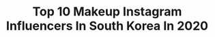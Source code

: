 ---
title: Top 10 Makeup Instagram Influencers In South Korea In 2020
description: >-
  Find top makeup Instagram influencers in South Korea in 2020. Most popular hashtags: #makeup #ad #ulzzang #kbeauty.
platform: Instagram
profiles:
  - username: "m.weber.m"
    fullname: >-
      Beauty In South Korea
    location: "South Korea"
    followers: 3261
    engagement: 1383
    commentsToLikes: 0.106001
    avatar: "https://scontent-lga3-1.cdninstagram.com/v/t51.2885-19/s320x320/82422571_763222990867615_2949557881311068160_n.jpg?_nc_ht=scontent-lga3-1.cdninstagram.com&_nc_ohc=wUFyBFUhj24AX8-SXR8&oh=3d12f6f398e7b20c4f9afddc4bec1374&oe=5EB2F2EC"
    verified: false
    hashtags: "#avantgardmakeup, #mothershippalette, #vrneonpalette, #pearlmood"
  - username: "ariarisom"
    fullname: >-
      아리솜의 짜릿한 뷰티 / ARISOM
    location: "South Korea"
    followers: 101578
    engagement: 95
    commentsToLikes: 0.021660
    avatar: "https://scontent-ams4-1.cdninstagram.com/v/t51.2885-19/s320x320/28157218_170323570425458_6860661581877870592_n.jpg?_nc_ht=scontent-ams4-1.cdninstagram.com&_nc_ohc=pflgewIrsrAAX-xBwl5&oh=9fb881bbf8f59663e3097879c79f3153&oe=5EAFB17C"
    verified: false
    hashtags: "#schutz, #giverny, #telse, #uv"
  - username: "koreanmakeupk"
    fullname: >-
      Korean Make Up/Tutorials 🇰🇷
    location: "South Korea"
    followers: 26351
    engagement: 317
    commentsToLikes: 0.000855
    avatar: "https://scontent-lhr8-1.cdninstagram.com/v/t51.2885-19/s320x320/83801335_191559965566145_656506504475574272_n.jpg?_nc_ht=scontent-lhr8-1.cdninstagram.com&_nc_ohc=CRLcjSAWKdgAX9Ib8hu&oh=77b1ee462c5c20c06b04d75bcbea2a96&oe=5EB9405E"
    verified: false
    hashtags: "#koreanfashion, #asianmakeup, #makeuptips, #korean"
  - username: "ll0927ll"
    fullname: >-
      메이크업 아티스트 예은 ♥️
    location: "South Korea"
    followers: 5617
    engagement: 521
    commentsToLikes: 0.062591
    avatar: "https://scontent-amt2-1.cdninstagram.com/v/t51.2885-19/s320x320/87826846_223467442116977_8234266292928905216_n.jpg?_nc_ht=scontent-amt2-1.cdninstagram.com&_nc_ohc=imPDsBlh6E8AX91TXSt&oh=20730129532042b5e77c79ce43b8b428&oe=5EB4A67E"
    verified: false
    hashtags: "#coffee, #motd, #macpowderkisslipstick, #toofaced"
  - username: "glee_makeup"
    fullname: >-
      글리 glee
    location: "South Korea"
    followers: 51543
    engagement: 247
    commentsToLikes: 0.018172
    avatar: "https://scontent-ams4-1.cdninstagram.com/v/t51.2885-19/s320x320/69906848_616061338922451_1664460476156739584_n.jpg?_nc_ht=scontent-ams4-1.cdninstagram.com&_nc_ohc=Y45erksJND4AX_xF3XV&oh=6f93aa9cb03644eefd60fa690d8ee64d&oe=5EB9DFE5"
    verified: false
    hashtags: "#makeup, #missha, #maybellinekorea, #laka"
  - username: "o.min_dyo"
    fullname: >-
      민됴
    location: "South Korea"
    followers: 25010
    engagement: 311
    commentsToLikes: 0.023731
    avatar: "https://scontent-amt2-1.cdninstagram.com/v/t51.2885-19/s320x320/87817378_1129276810739510_4446497547543904256_n.jpg?_nc_ht=scontent-amt2-1.cdninstagram.com&_nc_ohc=TlWkarEegl0AX93Ljrb&oh=582794aa0d90ee849da1363e2bf4ee27&oe=5EBC95F2"
    verified: false
    hashtags: "#betterthaneyes, #etude, #ad, #kiehlskorea"
  - username: "florida_bay"
    fullname: >-
      ФЛОРИДА 🔹️ СТУДЕНТКА 🔹️ КОРЕЯ
    location: "South Korea"
    followers: 14867
    engagement: 1047
    commentsToLikes: 0.114071
    avatar: "https://scontent-ams4-1.cdninstagram.com/v/t51.2885-19/s320x320/35001448_2097070033884893_3852120876036128768_n.jpg?_nc_ht=scontent-ams4-1.cdninstagram.com&_nc_ohc=HRjr_ae-zIIAX-DUagm&oh=f38a7372d51632794e02107b79356a2b&oe=5EB8EE96"
    verified: false
    hashtags: "#01, #03, #liptintkorea, #makeupkorea"
  - username: "shim.anel"
    fullname: >-
      ♡🐇 심 아넬
    location: "South Korea"
    followers: 33099
    engagement: 758
    commentsToLikes: 0.018729
    avatar: "https://scontent-ams4-1.cdninstagram.com/v/t51.2885-19/s320x320/91909652_654415268656925_5746729850513653760_n.jpg?_nc_ht=scontent-ams4-1.cdninstagram.com&_nc_ohc=WR-bl_e_xbcAX_TXeGK&oh=0f2097f495aeb5f854dff666b6d4a69c&oe=5EBA8AED"
    verified: false
    hashtags: "#plushie, #koreanmodel, #ulzzanggirl, #cosplayer"
  - username: "byjeannine"
    fullname: >-
      JEANNINE
    location: "South Korea"
    followers: 467466
    engagement: 478
    commentsToLikes: 0.034932
    avatar: "https://scontent-bos3-1.cdninstagram.com/v/t51.2885-19/s320x320/91953809_258678295176718_1186877550408761344_n.jpg?_nc_ht=scontent-bos3-1.cdninstagram.com&_nc_ohc=MmNLpVTgv08AX8oAk8C&oh=0db715318f0facc4cb659126ad36a78c&oe=5EB9D57F"
    verified: false
    hashtags: "#23, #clown, #flatlayinspo, #makeupflatlay"
  - username: "seungsse2"
    fullname: >-
      승스이 / seungsse2 🇰🇷
    location: "South Korea"
    followers: 88606
    engagement: 669
    commentsToLikes: 0.010026
    avatar: "https://scontent-ams4-1.cdninstagram.com/v/t51.2885-19/s320x320/79328267_456197581728315_7434109431803019264_n.jpg?_nc_ht=scontent-ams4-1.cdninstagram.com&_nc_ohc=rJvg0sQhmxEAX8av3PY&oh=8ca4dd7a3c9fc36aa532602011028252&oe=5EBC80CD"
    verified: false
    hashtags: "#messyhair, #daily, #tarte, #korea"
---